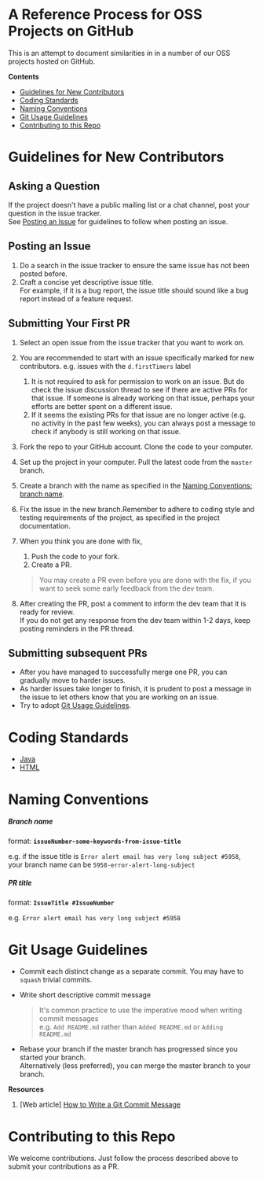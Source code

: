 # A Reference Process for OSS Projects on GitHub

This is an attempt to document similarities in in a number of our OSS projects hosted on GitHub. 

**Contents**

* [Guidelines for New Contributors](#guidelines-for-new-contributors)
* [Coding Standards](#coding-standards)
* [Naming Conventions](#naming-conventions)
* [Git Usage Guidelines](#git-usage-guidelines)
* [Contributing to this Repo](#contributing-to-this-repo)

# Guidelines for New Contributors

## Asking a Question

If the project doesn't have a public mailing list or a chat channel, post your question in the issue tracker.<br>
See [Posting an Issue](#posting-an-issue) for guidelines to follow when posting an issue.

## Posting an Issue

1. Do a search in the issue tracker to ensure the same issue has not been posted before.
2. Craft a concise yet descriptive issue title. <br>
   For example, if it is a bug report, the issue title should sound like a bug report instead of a feature request.

## Submitting Your First PR

1. Select an open issue from the issue tracker that you want to work on. 
2. You are recommended to start with an issue specifically marked for new contributors. 
   e.g. issues with the `d.firstTimers` label 
   1. It is not required to ask for permission to work on an issue. 
   But do check the issue discussion thread to see if there are active PRs for that issue. 
   If someone is already working on that issue, perhaps your efforts are better spent on a different issue.
   2. If it seems the existing PRs for that issue are no longer active (e.g. no activity in the past few weeks), 
   you can always post a message to check if anybody is still working on that issue.
3. Fork the repo to your GitHub account. Clone the code to your computer.
4. Set up the project in your computer. Pull the latest code from the `master` branch.
5. Create a branch with the name as specified in the [Naming Conventions: branch name](#branch-name).
6. Fix the issue in the new branch.Remember to adhere to coding style and testing requirements of the project, 
   as specified in the project documentation.
7. When you think you are done with fix, 
   1. Push the code to your fork.
   2. Create a PR. 
   
     > You may create a PR even before you are done with the fix, if you want to seek some early feedback from the dev team.
8. After creating the PR, post a comment to inform the dev team that it is ready for review. <br>
   If you do not get any response from the dev team within 1-2 days, keep posting reminders in the PR thread.
   
## Submitting subsequent PRs

* After you have managed to successfully merge one PR, you can gradually move to harder issues. 
* As harder issues take longer to finish, it is prudent to post a message in the issue to let others know that you are 
  working on an issue.
* Try to adopt [Git Usage Guidelines](#git-usage-guidelines).

# Coding Standards

* [Java](https://oss-generic.github.io/process/codingstandards/coding-standards-java.html)
* [HTML](https://oss-generic.github.io/process/codingstandards/coding-standards-html.html)

# Naming Conventions

##### Branch name

format: **`issueNumber-some-keywords-from-issue-title`**

e.g. if the issue title is `Error alert email has very long subject #5958`, <br>
your branch name can be `5958-error-alert-long-subject`

##### PR title

format: **`IssueTitle #IssueNumber`**

e.g. `Error alert email has very long subject #5958`

# Git Usage Guidelines

* Commit each distinct change as a separate commit. You may have to `squash` trivial commits.
* Write short descriptive commit message 
  
  > It's common practice to use the imperative mood when writing commit messages <br>
  e.g. `Add README.md` rather than `Added README.md` or `Adding README.md`
* Rebase your branch if the master branch has progressed since you started your branch. <br>
  Alternatively (less preferred), you can merge the master branch to your branch.

**Resources**

1. [Web article] [How to Write a Git Commit Message](http://chris.beams.io/posts/git-commit/)

# Contributing to this Repo

We welcome contributions. Just follow the process described above to submit your contributions as a PR.